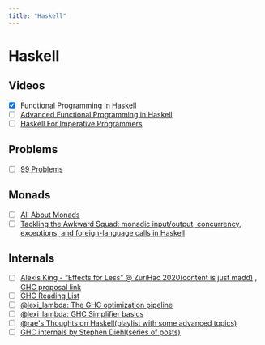 ```yaml
---
title: "Haskell"
---
```


# Haskell

## Videos

- [x] [Functional Programming in Haskell](https://youtube.com/playlist?list=PLF1Z-APd9zK7usPMx3LGMZEHrECUGodd3)
- [ ] [Advanced Functional Programming in Haskell](https://youtube.com/playlist?list=PLF1Z-APd9zK5uFc8FKr_di9bfsYv8-lbc)
- [ ] [Haskell For Imperative Programmers](https://youtube.com/playlist?list=PLe7Ei6viL6jGp1Rfu0dil1JH1SHk9bgDV)

## Problems

- [ ] [99 Problems](https://wiki.haskell.org/H-99:_Ninety-Nine_Haskell_Problems)

## Monads

- [ ] [All About Monads](https://wiki.haskell.org/All_About_Monads)
- [ ] [Tackling the Awkward Squad: monadic input/output, concurrency, exceptions, and foreign-language calls in Haskell](https://www.microsoft.com/en-us/research/wp-content/uploads/2016/07/mark.pdf?from=https%3A%2F%2Fresearch.microsoft.com%2F%7Esimonpj%2Fpapers%2Fmarktoberdorf%2Fmark.pdf)

## Internals

- [ ] [Alexis King - “Effects for Less” @ ZuriHac 2020(content is just madd)](https://www.youtube.com/live/0jI-AlWEwYI?feature=share) , [GHC proposal link](https://github.com/ghc-proposals/ghc-proposals/pull/313)
- [ ] [GHC Reading List](https://gitlab.haskell.org/ghc/ghc/-/wikis/reading-list)
- [ ] [@lexi_lambda: The GHC optimization pipeline](https://youtu.be/fdyh3YQ-ZWI)
- [ ] [@lexi_lambda: GHC Simplifier basics](https://youtu.be/m_HX4hyOuog)
- [ ] [@rae's Thoughts on Haskell(playlist with some advanced topics)](https://youtube.com/playlist?list=PLyzwHTVJlRc9QcF_tdqc9RdxJED8Mvyh1)
- [ ] [GHC internals by Stephen Diehl(series of posts)](https://www.stephendiehl.com/posts/ghc_01.html)
